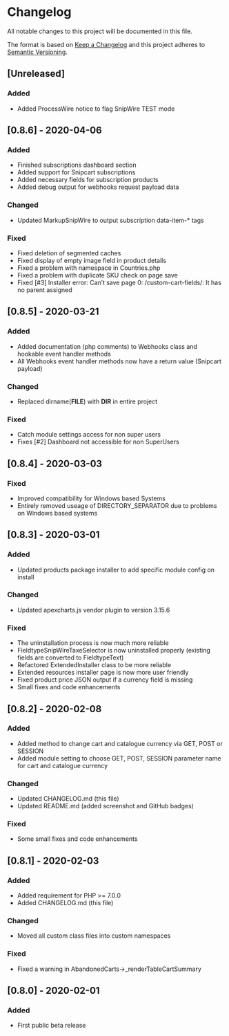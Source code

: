 # Changelog
All notable changes to this project will be documented in this file.

The format is based on [Keep a Changelog](http://keepachangelog.com/en/1.0.0/)
and this project adheres to [Semantic Versioning](http://semver.org/spec/v2.0.0.html).

## [Unreleased]
### Added
- Added ProcessWire notice to flag SnipWire TEST mode

## [0.8.6] - 2020-04-06
### Added
- Finished subscriptions dashboard section
- Added support for Snipcart subscriptions
- Added necessary fields for subscription products
- Added debug output for webhooks request payload data

### Changed
- Updated MarkupSnipWire to output subscription data-item-* tags

### Fixed
- Fixed deletion of segmented caches
- Fixed display of empty image field in product details
- Fixed a problem with namespace in Countries.php
- Fixed a problem with duplicate SKU check on page save
- Fixed [#3] Installer error: Can’t save page 0: /custom-cart-fields/: It has no parent assigned

## [0.8.5] - 2020-03-21
### Added
- Added documentation (php comments) to Webhooks class and hookable event handler methods
- All Webhooks event handler methods now have a return value (Snipcart payload)

### Changed
- Replaced dirname(__FILE__) with __DIR__ in entire project

### Fixed
- Catch module settings access for non super users
- Fixes [#2] Dashboard not accessible for non SuperUsers

## [0.8.4] - 2020-03-03
### Fixed
- Improved compatibility for Windows based Systems
- Entirely removed useage of DIRECTORY_SEPARATOR due to problems on Windows based systems

## [0.8.3] - 2020-03-01
### Added
- Updated products package installer to add specific module config on install

### Changed
- Updated apexcharts.js vendor plugin to version 3.15.6

### Fixed
- The uninstallation process is now much more reliable
- FieldtypeSnipWireTaxeSelector is now uninstalled properly (existing fields are converted to FieldtypeText)
- Refactored ExtendedInstaller class to be more reliable
- Extended resources installer page is now more user friendly
- Fixed product price JSON output if a currency field is missing
- Small fixes and code enhancements

## [0.8.2] - 2020-02-08
### Added
- Added method to change cart and catalogue currency via GET, POST or SESSION
- Added module setting to choose GET, POST, SESSION parameter name for cart and catalogue currency

### Changed
- Updated CHANGELOG.md (this file)
- Updated README.md (added screenshot and GitHub badges)

### Fixed
- Some small fixes and code enhancements

## [0.8.1] - 2020-02-03
### Added
- Added requirement for PHP >= 7.0.0
- Added CHANGELOG.md (this file)

### Changed
- Moved all custom class files into custom namespaces

### Fixed
- Fixed a warning in AbandonedCarts->_renderTableCartSummary

## [0.8.0] - 2020-02-01
### Added
- First public beta release